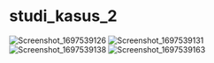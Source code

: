 # studi_kasus_2

![Screenshot_1697539126](https://github.com/aldi047/Flutter-List-Makanan/assets/54885340/050fa063-5657-4378-97a8-8b0da2c7a993)
![Screenshot_1697539131](https://github.com/aldi047/Flutter-List-Makanan/assets/54885340/4a462d88-5705-4248-ae51-23e88559e23e)
![Screenshot_1697539138](https://github.com/aldi047/Flutter-List-Makanan/assets/54885340/530a0e58-5004-457d-8931-b87125fc335e)
![Screenshot_1697539163](https://github.com/aldi047/Flutter-List-Makanan/assets/54885340/30c0d47e-e61b-466c-a675-b981c0a6b3e9)
